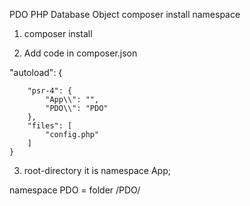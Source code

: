 PDO PHP Database Object composer install namespace

1) composer install

2) Add code in composer.json

"autoload": {

        "psr-4": {
            "App\\": "",
            "PDO\\": "PDO"
        },
        "files": [
            "config.php"
        ]
    }
    
    
3) root-directory it is namespace App;

namespace PDO = folder /PDO/